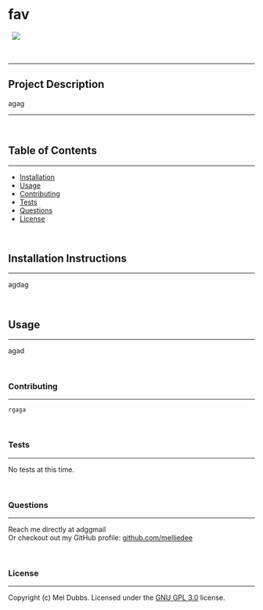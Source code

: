 
# **fav**

&nbsp;
<img src="https://img.shields.io/badge/license-GNU_GPL_3.0-blue.svg">

&nbsp;
***
 
## **Project Description**
 agag
***

&nbsp;

## Table of Contents
***
* [Installation](#installation)
* [Usage](#usage)
* [Contributing](#contributing)
* [Tests](#tests)
* [Questions](#questions)
* [License](#license)

&nbsp;


## **Installation Instructions**
***
agdag

&nbsp;


## **Usage**
***
agad

&nbsp;



### **Contributing**
***

    rgaga
  

&nbsp;

### **Tests**
***
No tests at this time.

&nbsp;


### **Questions**
***
Reach me directly at  adggmail  
Or checkout out my GitHub profile:  [github.com/melliedee](https://github.com/melliedee)

&nbsp;



### **License**
***
Copyright (c) Mel Dubbs. Licensed under the [GNU GPL 3.0](https://choosealicense.com/licenses) license.

&nbsp;

